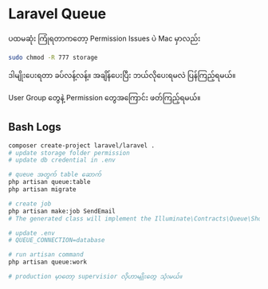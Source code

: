 # Laravel Queue

ပထမဆုံး ကြုံရတာကတော့ Permission Issues ပဲ
Mac မှာလည်း 

```bash
sudo chmod -R 777 storage
```

ဒါမျိုးပေးရတာ ခပ်လန့်လန့်။
အချိန်ပေးပြီး ဘယ်လိုပေးရမလဲ​ ပြန်ကြည့်ရမယ်။

User Group တွေနဲ့ Permission တွေအကြောင်း ဖတ်ကြည့်ရမယ်။



## Bash Logs


```bash
composer create-project laravel/laravel .
# update storage folder permission
# update db credential in .env

# queue အတွက် table ဆောက်
php artisan queue:table
php artisan migrate

# create job
php artisan make:job SendEmail
# The generated class will implement the Illuminate\Contracts\Queue\ShouldQueue interface, indicating to Laravel that the job should be pushed onto the queue to run asynchronously.

# update .env
# QUEUE_CONNECTION=database

# run artisan command
php artisan queue:work

# production မှာတော့ supervisior လိုဟာမျိုးတွေ သုံးမယ်။
```